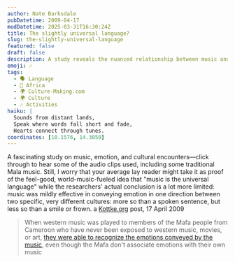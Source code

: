 ```yaml
---
author: Nate Barksdale
pubDatetime: 2009-04-17
modDatetime: 2025-03-31T16:30:24Z
title: The slightly universal language?
slug: the-slightly-universal-language
featured: false
draft: false
description: A study reveals the nuanced relationship between music and emotion across cultures, highlighting its effectiveness in conveying feelings with some limitations.
emoji: 🎶
tags:
  - 🗣️ Language
  - 🦁 Africa
  - 🌍 Culture-Making.com
  - 🌍 Culture
  - 🎶 Activities
haiku: |
  Sounds from distant lands,  
  Speak where words fall short and fade,  
  Hearts connect through tunes.
coordinates: [10.1576, 14.3050]
---
```


A fascinating study on music, emotion, and cultural encounters—click through to hear some of the audio clips used, including some traditional Mala music. Still, I worry that your average lay reader might take it as proof of the feel-good, world-music-fueled idea that "music is the universal language" while the researchers' actual conclusion is a lot more limited: music was mildly effective in conveying emotion in one direction between two specific, very different cultures: more so than a spoken sentence, but less so than a smile or frown. a [Kottke.org](http://www.kottke.org/09/04/understanding-emotions-in-music) post, 17 April 2009

> When western music was played to members of the Mafa people from Cameroon who have never been exposed to western music, movies, or art, [they were able to recognize the emotions conveyed by the music](http://web.archive.org/web/20120508234029/http://scienceblogs.com/cognitivedaily/2009/04/even_isolated_cultures_underst.php), even though the Mafa don't associate emotions with their own music
